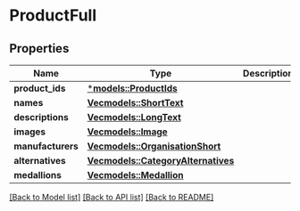 # ProductFull

## Properties
Name | Type | Description | Notes
------------ | ------------- | ------------- | -------------
**product_ids** | [***models::ProductIds**](productIds.md) |  | 
**names** | [**Vec<models::ShortText>**](shortText.md) |  | 
**descriptions** | [**Vec<models::LongText>**](longText.md) |  | 
**images** | [**Vec<models::Image>**](image.md) |  | 
**manufacturers** | [**Vec<models::OrganisationShort>**](organisationShort.md) |  | 
**alternatives** | [**Vec<models::CategoryAlternatives>**](categoryAlternatives.md) |  | 
**medallions** | [**Vec<models::Medallion>**](medallion.md) |  | 

[[Back to Model list]](../README.md#documentation-for-models) [[Back to API list]](../README.md#documentation-for-api-endpoints) [[Back to README]](../README.md)


